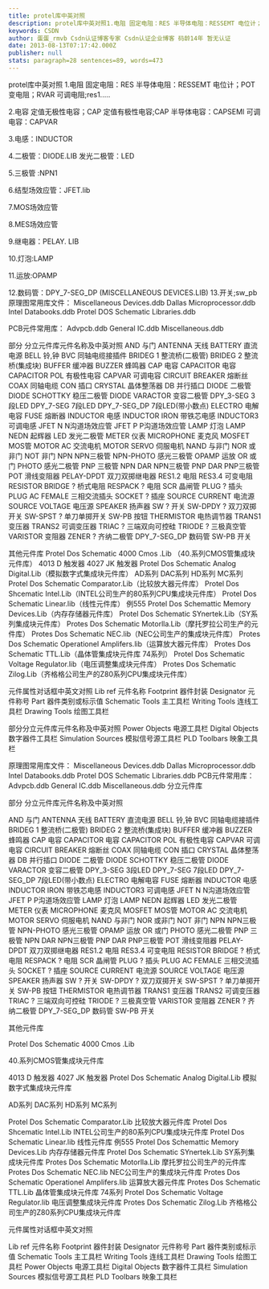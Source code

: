 ```yaml
---
title: protel库中英对照
description: protel库中英对照1.电阻 固定电阻：RES 半导体电阻：RESSEMT 电位计；POT 变电阻；RVAR 可调电阻;res1.....2.电容 定值无极性电容；CAP 定值有极性电容;CAP 半导体电容：CAPSEMI 可调电容：CAPVAR3.电感：INDUCTOR4.二极管：DIODE.LIB 发光二极管：LED5.三极管 :N
keywords: CSDN
author: 蛋蛋_rmvb Csdn认证博客专家 Csdn认证企业博客 码龄14年 暂无认证
date: 2013-08-13T07:17:42.000Z
publisher: null
stats: paragraph=28 sentences=89, words=473
---
```

protel库中英对照
1.电阻
固定电阻：RES
半导体电阻：RESSEMT
电位计；POT
变电阻；RVAR
可调电阻;res1.....

2.电容
定值无极性电容；CAP
定值有极性电容;CAP
半导体电容：CAPSEMI
可调电容：CAPVAR

3.电感：INDUCTOR

4.二极管：DIODE.LIB
发光二极管：LED

5.三极管 :NPN1

6.结型场效应管：JFET.lib

7.MOS场效应管

8.MES场效应管

9.继电器：PELAY. LIB

10.灯泡:LAMP

11.运放:OPAMP

12.数码管：DPY_7-SEG_DP (MISCELLANEOUS DEVICES.LIB)
13.开关;sw_pb
原理图常用库文件：
Miscellaneous Devices.ddb
Dallas Microprocessor.ddb
Intel Databooks.ddb
Protel DOS Schematic Libraries.ddb


PCB元件常用库：
Advpcb.ddb
General IC.ddb
Miscellaneous.ddb


部分 分立元件库元件名称及中英对照
AND 与门
ANTENNA 天线
BATTERY 直流电源
BELL 铃,钟
BVC 同轴电缆接插件
BRIDEG 1 整流桥(二极管)
BRIDEG 2 整流桥(集成块)
BUFFER 缓冲器
BUZZER 蜂鸣器
CAP 电容
CAPACITOR 电容
CAPACITOR POL 有极性电容
CAPVAR 可调电容
CIRCUIT BREAKER 熔断丝
COAX 同轴电缆
CON 插口
CRYSTAL 晶体整荡器
DB 并行插口
DIODE 二极管
DIODE SCHOTTKY 稳压二极管
DIODE VARACTOR 变容二极管
DPY_3-SEG 3段LED
DPY_7-SEG 7段LED
DPY_7-SEG_DP 7段LED(带小数点)
ELECTRO 电解电容
FUSE 熔断器
INDUCTOR 电感
INDUCTOR IRON 带铁芯电感
INDUCTOR3 可调电感
JFET N N沟道场效应管
JFET P P沟道场效应管
LAMP 灯泡
LAMP NEDN 起辉器
LED 发光二极管
METER 仪表
MICROPHONE 麦克风
MOSFET MOS管
MOTOR AC 交流电机
MOTOR SERVO 伺服电机
NAND 与非门
NOR 或非门
NOT 非门
NPN NPN三极管
NPN-PHOTO 感光三极管
OPAMP 运放
OR 或门
PHOTO 感光二极管
PNP 三极管
NPN DAR NPN三极管
PNP DAR PNP三极管
POT 滑线变阻器
PELAY-DPDT 双刀双掷继电器
RES1.2 电阻
RES3.4 可变电阻
RESISTOR BRIDGE ? 桥式电阻
RESPACK ? 电阻
SCR 晶闸管
PLUG ? 插头
PLUG AC FEMALE 三相交流插头
SOCKET ? 插座
SOURCE CURRENT 电流源
SOURCE VOLTAGE 电压源
SPEAKER 扬声器
SW ? 开关
SW-DPDY ? 双刀双掷开关
SW-SPST ? 单刀单掷开关
SW-PB 按钮
THERMISTOR 电热调节器
TRANS1 变压器
TRANS2 可调变压器
TRIAC ? 三端双向可控硅
TRIODE ? 三极真空管
VARISTOR 变阻器
ZENER ? 齐纳二极管
DPY_7-SEG_DP 数码管
SW-PB 开关


其他元件库
Protel Dos Schematic 4000 Cmos .Lib （40.系列CMOS管集成块元件库）
4013 D 触发器
4027 JK 触发器
Protel Dos Schematic Analog Digital.Lib（模拟数字式集成块元件库）
AD系列 DAC系列 HD系列 MC系列
Protel Dos Schematic Comparator.Lib（比较放大器元件库）
Protel Dos Shcematic Intel.Lib（INTEL公司生产的80系列CPU集成块元件库）
Protel Dos Schematic Linear.lib（线性元件库）
例555
Protel Dos Schemattic Memory Devices.Lib（内存存储器元件库）
Protel Dos Schematic SYnertek.Lib（SY系列集成块元件库）
Protes Dos Schematic Motorlla.Lib（摩托罗拉公司生产的元件库）
Protes Dos Schematic NEC.lib（NEC公司生产的集成块元件库）
Protes Dos Schematic Operationel Amplifers.lib（运算放大器元件库）
Protes Dos Schematic TTL.Lib（晶体管集成块元件库 74系列）
Protel Dos Schematic Voltage Regulator.lib（电压调整集成块元件库）
Protes Dos Schematic Zilog.Lib（齐格格公司生产的Z80系列CPU集成块元件库）


元件属性对话框中英文对照
Lib ref 元件名称
Footprint 器件封装
Designator 元件称号
Part 器件类别或标示值
Schematic Tools 主工具栏
Writing Tools 连线工具栏
Drawing Tools 绘图工具栏


部分分立元件库元件名称及中英对照
Power Objects 电源工具栏
Digital Objects 数字器件工具栏
Simulation Sources 模拟信号源工具栏
PLD Toolbars 映象工具栏

原理图常用库文件：
Miscellaneous Devices.ddb
Dallas Microprocessor.ddb
Intel Databooks.ddb
Protel DOS Schematic Libraries.ddb
PCB元件常用库：
Advpcb.ddb
General IC.ddb
Miscellaneous.ddb
分立元件库

部分 分立元件库元件名称及中英对照

AND 与门
ANTENNA 天线
BATTERY 直流电源
BELL 铃,钟
BVC 同轴电缆接插件
BRIDEG 1 整流桥(二极管)
BRIDEG 2 整流桥(集成块)
BUFFER 缓冲器
BUZZER 蜂鸣器
CAP 电容
CAPACITOR 电容
CAPACITOR POL 有极性电容
CAPVAR 可调电容
CIRCUIT BREAKER 熔断丝
COAX 同轴电缆
CON 插口
CRYSTAL 晶体整荡器
DB 并行插口
DIODE 二极管
DIODE SCHOTTKY 稳压二极管
DIODE VARACTOR 变容二极管
DPY_3-SEG 3段LED
DPY_7-SEG 7段LED
DPY_7-SEG_DP 7段LED(带小数点)
ELECTRO 电解电容
FUSE 熔断器
INDUCTOR 电感
INDUCTOR IRON 带铁芯电感
INDUCTOR3 可调电感
JFET N N沟道场效应管
JFET P P沟道场效应管
LAMP 灯泡
LAMP NEDN 起辉器
LED 发光二极管
METER 仪表
MICROPHONE 麦克风
MOSFET MOS管
MOTOR AC 交流电机
MOTOR SERVO 伺服电机
NAND 与非门
NOR 或非门
NOT 非门
NPN NPN三极管
NPN-PHOTO 感光三极管
OPAMP 运放
OR 或门
PHOTO 感光二极管
PNP 三极管
NPN DAR NPN三极管
PNP DAR PNP三极管
POT 滑线变阻器
PELAY-DPDT 双刀双掷继电器
RES1.2 电阻
RES3.4 可变电阻
RESISTOR BRIDGE ? 桥式电阻
RESPACK ? 电阻
SCR 晶闸管
PLUG ? 插头
PLUG AC FEMALE 三相交流插头
SOCKET ? 插座
SOURCE CURRENT 电流源
SOURCE VOLTAGE 电压源
SPEAKER 扬声器
SW ? 开关
SW-DPDY ? 双刀双掷开关
SW-SPST ? 单刀单掷开关
SW-PB 按钮
THERMISTOR 电热调节器
TRANS1 变压器
TRANS2 可调变压器
TRIAC ? 三端双向可控硅
TRIODE ? 三极真空管
VARISTOR 变阻器
ZENER ? 齐纳二极管
DPY_7-SEG_DP 数码管
SW-PB 开关


其他元件库

Protel Dos Schematic 4000 Cmos .Lib

40.系列CMOS管集成块元件库

4013 D 触发器
4027 JK 触发器
Protel Dos Schematic Analog Digital.Lib 模拟数字式集成块元件库

AD系列 DAC系列 HD系列 MC系列

Protel Dos Schematic Comparator.Lib 比较放大器元件库
Protel Dos Shcematic Intel.Lib INTEL公司生产的80系列CPU集成块元件库
Protel Dos Schematic Linear.lib 线性元件库
例555
Protel Dos Schemattic Memory Devices.Lib 内存存储器元件库
Protel Dos Schematic SYnertek.Lib SY系列集成块元件库
Protes Dos Schematic Motorlla.Lib 摩托罗拉公司生产的元件库
Protes Dos Schematic NEC.lib NEC公司生产的集成块元件库
Protes Dos Schematic Operationel Amplifers.lib 运算放大器元件库
Protes Dos Schematic TTL.Lib 晶体管集成块元件库 74系列
Protel Dos Schematic Voltage Regulator.lib 电压调整集成块元件库
Protes Dos Schematic Zilog.Lib 齐格格公司生产的Z80系列CPU集成块元件库

元件属性对话框中英文对照

Lib ref 元件名称
Footprint 器件封装
Designator 元件称号
Part 器件类别或标示值
Schematic Tools 主工具栏
Writing Tools 连线工具栏
Drawing Tools 绘图工具栏
Power Objects 电源工具栏
Digital Objects 数字器件工具栏
Simulation Sources 模拟信号源工具栏
PLD Toolbars 映象工具栏

